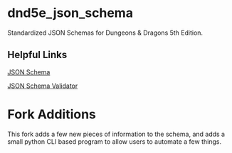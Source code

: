 # dnd5e_json_schema
Standardized JSON Schemas for Dungeons &amp; Dragons 5th Edition.

## Helpful Links
[JSON Schema](https://json-schema.org/)

[JSON Schema Validator](https://www.jsonschemavalidator.net/)

# Fork Additions
This fork adds a few new pieces of information to the schema, and adds a small python CLI based program to allow users to automate a few things.

